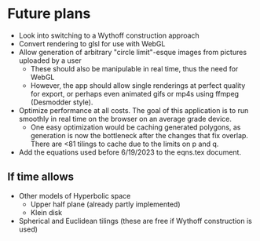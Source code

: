 # Future plans

- Look into switching to a Wythoff construction approach
- Convert rendering to glsl for use with WebGL
- Allow generation of arbitrary "circle limit"-esque images from pictures uploaded by a user
	- These should also be manipulable in real time, thus the need for WebGL
	- However, the app should allow single renderings at perfect quality for export, or perhaps even animated gifs or mp4s using ffmpeg (Desmodder style).
- Optimize performance at all costs. The goal of this application is to run smoothly in real time on the browser on an average grade device.
	- One easy optimization would be caching generated polygons, as generation is now the bottleneck after the changes that fix overlap. There are <81 tilings to cache due to the limits on p and q.
- Add the equations used before 6/19/2023 to the eqns.tex document.

## If time allows

- Other models of Hyperbolic space
	- Upper half plane (already partly implemented)
	- Klein disk
- Spherical and Euclidean tilings (these are free if Wythoff construction is used)